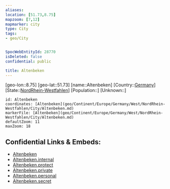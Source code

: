 ```yaml
---
aliases: 
location: [51.73,8.75]
mapzoom: [7,12] 
mapmarker: city 
type: City
tags:
- geo/City


SpocWebEntityId: 28770
isDeleted: false
confidential: public

title: Altenbeken
---
```

[geo-lon::8.75]
[geo-lat::51.73]
[name::Altenbeken]
[Country::[Germany](geo/Continent/Europe/Germany.md)]
[State::[NordRhein-Westfahlen](NordRhein-Westfahlen)]
[Population::]
[Unknown::]


```leaflet
id: Altenbeken
coordinates: [Altenbeken](geo/Continent/Europe/Germany/West/NordRhein-Westfahlen/City/Altenbeken.md)
markerFile: [Altenbeken](geo/Continent/Europe/Germany/West/NordRhein-Westfahlen/City/Altenbeken.md)
defaultZoom: 11 
maxZoom: 18
```


## Confidential Links & Embeds: 
- [Altenbeken](../../../../../../../../_public/geo/Continent/Europe/Germany/West/NordRhein-Westfahlen/City/Altenbeken.md) 
- [Altenbeken.internal](../../../../../../../../_internal/geo/Continent/Europe/Germany/West/NordRhein-Westfahlen/City/Altenbeken.internal.md) 
- [Altenbeken.protect](../../../../../../../../_protect/geo/Continent/Europe/Germany/West/NordRhein-Westfahlen/City/Altenbeken.protect.md) 
- [Altenbeken.private](../../../../../../../../_private/geo/Continent/Europe/Germany/West/NordRhein-Westfahlen/City/Altenbeken.private.md) 
- [Altenbeken.personal](../../../../../../../../_personal/geo/Continent/Europe/Germany/West/NordRhein-Westfahlen/City/Altenbeken.personal.md) 
- [Altenbeken.secret](../../../../../../../../_secret/geo/Continent/Europe/Germany/West/NordRhein-Westfahlen/City/Altenbeken.secret.md) 
